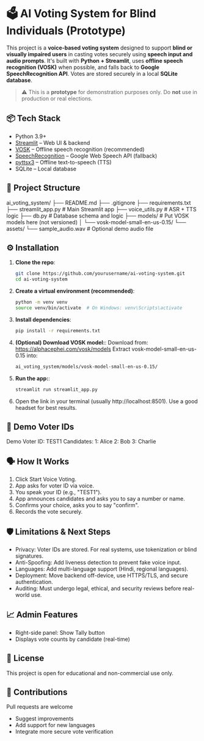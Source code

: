 # 🗳️ AI Voting System for Blind Individuals (Prototype)

This project is a **voice-based voting system** designed to support **blind or visually impaired users** in casting votes securely using **speech input and audio prompts**. It's built with **Python + Streamlit**, uses **offline speech recognition (VOSK)** when possible, and falls back to **Google SpeechRecognition API**. Votes are stored securely in a local **SQLite database**.

> ⚠️ This is a **prototype** for demonstration purposes only. Do **not** use in production or real elections.


## 📦 Tech Stack

- Python 3.9+
- [Streamlit](https://streamlit.io/) – Web UI & backend
- [VOSK](https://alphacephei.com/vosk/) – Offline speech recognition (recommended)
- [SpeechRecognition](https://pypi.org/project/SpeechRecognition/) – Google Web Speech API (fallback)
- [pyttsx3](https://pypi.org/project/pyttsx3/) – Offline text-to-speech (TTS)
- SQLite – Local database


## 📁 Project Structure

ai_voting_system/
├── README.md
├── .gitignore
├── requirements.txt
├── streamlit_app.py # Main Streamlit app
├── voice_utils.py # ASR + TTS logic
├── db.py # Database schema and logic
├── models/ # Put VOSK models here (not versioned)
│ └── vosk-model-small-en-us-0.15/
└── assets/
└── sample_audio.wav # Optional demo audio file


## ⚙️ Installation

1. **Clone the repo**:
   ```bash
   git clone https://github.com/yourusername/ai-voting-system.git
   cd ai-voting-system

2. **Create a virtual environment (recommended)**:
    ```bash
    python -m venv venv
    source venv/bin/activate  # On Windows: venv\Scripts\activate

3. **Install dependencies**:
    ```bash
    pip install -r requirements.txt

4. **(Optional) Download VOSK model:**:
    Download from: https://alphacephei.com/vosk/models
    Extract vosk-model-small-en-us-0.15 into:
    ```bash
    ai_voting_system/models/vosk-model-small-en-us-0.15/

5. **Run the app:**:
    ```bash
    streamlit run streamlit_app.py

6. Open the link in your terminal (usually http://localhost:8501).
    Use a good headset for best results.


## 🧪 Demo Voter IDs

Demo Voter ID: TEST1
Candidates:
    1: Alice
    2: Bob
    3: Charlie


## 🗣️ How It Works

1. Click Start Voice Voting.
2. App asks for voter ID via voice.
3. You speak your ID (e.g., "TEST1").
4. App announces candidates and asks you to say a number or name.
5. Confirms your choice, asks you to say "confirm".
6. Records the vote securely.


## 🛡️ Limitations & Next Steps

- Privacy: Voter IDs are stored. For real systems, use tokenization or blind signatures.
- Anti-Spoofing: Add liveness detection to prevent fake voice input.
- Languages: Add multi-language support (Hindi, regional languages).
- Deployment: Move backend off-device, use HTTPS/TLS, and secure authentication.
- Auditing: Must undergo legal, ethical, and security reviews before real-world use.


## 📈 Admin Features

- Right-side panel: Show Tally button
- Displays vote counts by candidate (real-time)


## 📄 License

This project is open for educational and non-commercial use only.


## 🤝 Contributions

Pull requests are welcome
- Suggest improvements
- Add support for new languages
- Integrate more secure vote verification